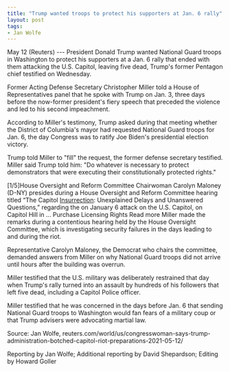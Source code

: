 ```yaml
---
title: "Trump wanted troops to protect his supporters at Jan. 6 rally"
layout: post
tags:
- Jan Wolfe
---
```


May 12 (Reuters) --- President Donald Trump wanted National Guard troops in Washington to protect his supporters at a Jan. 6 rally that ended with them attacking the U.S. Capitol, leaving five dead, Trump's former Pentagon chief testified on Wednesday.

Former Acting Defense Secretary Christopher Miller told a House of Representatives panel that he spoke with Trump on Jan. 3, three days before the now-former president's fiery speech that preceded the violence and led to his second impeachment.

According to Miller's testimony, Trump asked during that meeting whether the District of Columbia's mayor had requested National Guard troops for Jan. 6, the day Congress was to ratify Joe Biden's presidential election victory.

Trump told Miller to "fill" the request, the former defense secretary testified. Miller said Trump told him: "Do whatever is necessary to protect demonstrators that were executing their constitutionally protected rights."

[1/5]House Oversight and Reform Committee Chairwoman Carolyn Maloney (D-NY) presides during a House Oversight and Reform Committee hearing titled “The Capitol [Insurrection](/insurrection.html): Unexplained Delays and Unanswered Questions,” regarding the on January 6 attack on the U.S. Capitol, on Capitol Hill in ... Purchase Licensing Rights Read more
Miller made the remarks during a contentious hearing held by the House Oversight Committee, which is investigating security failures in the days leading to and during the riot.

Representative Carolyn Maloney, the Democrat who chairs the committee, demanded answers from Miller on why National Guard troops did not arrive until hours after the building was overrun.

Miller testified that the U.S. military was deliberately restrained that day when Trump's rally turned into an assault by hundreds of his followers that left five dead, including a Capitol Police officer.

Miller testified that he was concerned in the days before Jan. 6 that sending National Guard troops to Washington would fan fears of a military coup or that Trump advisers were advocating martial law.

Source: Jan Wolfe, reuters.com/world/us/congresswoman-says-trump-administration-botched-capitol-riot-preparations-2021-05-12/

Reporting by Jan Wolfe; Additional reporting by David Shepardson; Editing by Howard Goller
